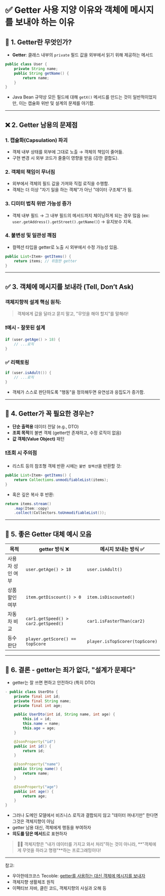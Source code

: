 # ✅ Getter 사용 지양 이유와 객체에 메시지를 보내야 하는 이유

## 📌 1. Getter란 무엇인가?
- **Getter**: 클래스 내부의 `private` 필드 값을 외부에서 읽기 위해 제공하는 메서드
```java
public class User {
    private String name;
    public String getName() {
        return name;
    }
}
```
- Java Bean 규약상 모든 필드에 대해 `getX()` 메서드를 만드는 것이 일반적이었지만, 이는 캡슐화 위반 및 설계의 문제를 야기함.

---

## ❌ 2. Getter 남용의 문제점

### 1. **캡슐화(Capsulation) 파괴**
- 객체 내부 상태를 외부에 그대로 노출 → 객체의 책임이 줄어듦.
- 구현 변경 시 외부 코드가 줄줄이 영향을 받음 (강한 결합도).

### 2. **객체의 책임이 무너짐**
- 외부에서 객체의 필드 값을 가져와 직접 로직을 수행함.
- 객체는 더 이상 "자기 일을 하는 객체"가 아닌 "데이터 구조체"가 됨.

### 3. **디미터 법칙 위반 가능성 증가**
- 객체 내부 필드 → 그 내부 필드의 메서드까지 체이닝하게 되는 경우 많음 (ex: `user.getAddress().getStreet().getName()`) → 유지보수 지옥.

### 4. **불변성 및 일관성 깨짐**
- 컬렉션 타입을 getter로 노출 시 외부에서 수정 가능성 있음.
```java
public List<Item> getItems() {
    return items; // 위험한 getter
}
```

---

## ✅ 3. 객체에 메시지를 보내라 (Tell, Don’t Ask)

### 객체지향적 설계 핵심 원칙:
> 객체에게 값을 달라고 묻지 말고, "무엇을 해야 할지"를 말해라!

### ❗예시 - 잘못된 설계
```java
if (user.getAge() > 18) {
    // ...로직
}
```

### ✅ 리팩토링
```java
if (user.isAdult()) {
    // ...로직
}
```
- 객체가 스스로 판단하도록 "행동"을 정의해두면 유연성과 응집도가 증가함.

---

## 🎯 4. Getter가 꼭 필요한 경우는?
- **단순 출력용** 데이터 전달 (e.g., DTO)
- **조회 목적**의 불변 객체 (getter만 존재하고, 수정 로직이 없음)
- **값 객체(Value Object)** 패턴

### ❗조회 시 주의점
- 리스트 등의 참조형 객체 반환 시에는 `불변 컬렉션`을 반환할 것:
```java
public List<Item> getItems() {
    return Collections.unmodifiableList(items);
}
```
- 혹은 깊은 복사 후 반환:
```java
return items.stream()
    .map(Item::copy)
    .collect(Collectors.toUnmodifiableList());
```

---

## 🧠 5. 좋은 Getter 대체 예시 모음

| 목적 | getter 방식 ❌ | 메시지 보내는 방식 ✅ |
|------|----------------|-------------------------|
| 사용자 성인 여부 | `user.getAge() > 18` | `user.isAdult()` |
| 상품 할인 여부 | `item.getDiscount() > 0` | `item.isDiscounted()` |
| 자동차 비교 | `car1.getSpeed() > car2.getSpeed()` | `car1.isFasterThan(car2)` |
| 등수 판단 | `player.getScore() == topScore` | `player.isTopScorer(topScore)` |

---

## 🧾 6. 결론 - getter는 죄가 없다, "설계가 문제다"
- getter는 잘 쓰면 편하고 안전하다 (특히 DTO)
```java
- public class UserDto {
    private final int id;
    private final String name;
    private final int age;

    public UserDto(int id, String name, int age) {
        this.id = id;
        this.name = name;
        this.age = age;
    }

    @JsonProperty("id")
    public int id() {
        return id;
    }

    @JsonProperty("name")
    public String name() {
        return name;
    }

    @JsonProperty("age")
    public int age() {
        return age;
    }
}
```
- 그러나 도메인 모델에서 비즈니스 로직과 결합되지 않고 "데이터 꺼내기만" 한다면 그것은 객체지향이 아님
- getter 남용 대신, 객체에게 행동을 부여하자
- **의도를 담은 메서드**로 표현하자

> 🙋‍♂️ 객체지향은 "내가 데이터를 가지고 와서 처리"하는 것이 아니라,
> **"객체에게 무엇을 하라고 명령"**하는 프로그래밍이다!

---

참고:
- 우아한테크코스 Tecoble: [getter를 사용하는 대신 객체에 메시지를 보내자](https://tecoble.techcourse.co.kr/post/2020-04-28-dont-use-getter/)
- 객체지향 생활체조 원칙
- 이펙티브 자바, 클린 코드, 객체지향의 사실과 오해 등
